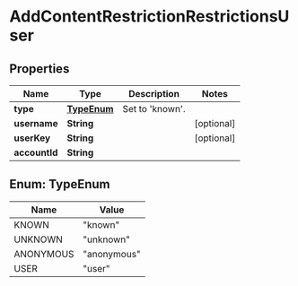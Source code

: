 # AddContentRestrictionRestrictionsUser

## Properties
Name | Type | Description | Notes
------------ | ------------- | ------------- | -------------
**type** | [**TypeEnum**](#TypeEnum) | Set to &#x27;known&#x27;. | 
**username** | **String** |  |  [optional]
**userKey** | **String** |  |  [optional]
**accountId** | **String** |  | 

<a name="TypeEnum"></a>
## Enum: TypeEnum
Name | Value
---- | -----
KNOWN | &quot;known&quot;
UNKNOWN | &quot;unknown&quot;
ANONYMOUS | &quot;anonymous&quot;
USER | &quot;user&quot;

